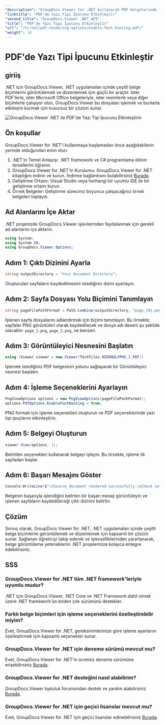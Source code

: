 ```yaml
---
"description": "GroupDocs.Viewer for .NET kullanarak PDF belgelerinde font ipuçlarını nasıl etkinleştireceğinizi öğrenin. Sorunsuz entegrasyon için adım adım öğreticimizi izleyin."
"linktitle": "PDF'de Yazı Tipi İpucunu Etkinleştir"
"second_title": "GroupDocs.Viewer .NET API"
"title": "PDF'de Yazı Tipi İpucunu Etkinleştir"
"url": "/tr/net/pdf-rendering-options/enable-font-hinting-pdf/"
"weight": 14
---
```


# PDF'de Yazı Tipi İpucunu Etkinleştir

## giriiş
.NET için GroupDocs.Viewer, .NET uygulamaları içinde çeşitli belge biçimlerini görüntülemek ve düzenlemek için güçlü bir araçtır. İster PDF'lerle, ister Microsoft Office belgeleriyle, ister resimlerle veya diğer biçimlerle çalışıyor olun, GroupDocs.Viewer bu dosyaları işlemek ve bunlarla etkileşim kurmak için kusursuz bir çözüm sunar.

![GroupDocs.Viewer .NET ile PDF'de Yazı Tipi İpucunu Etkinleştirin](/viewer/pdf-rendering-options/enable-font-hinting-in-pdf.png)

## Ön koşullar
GroupDocs.Viewer for .NET'i kullanmaya başlamadan önce aşağıdakilerin yerinde olduğundan emin olun:
1. .NET'in Temel Anlayışı: .NET framework ve C# programlama dilinin temellerini öğrenin.
2. GroupDocs.Viewer for .NET'in Kurulumu: GroupDocs.Viewer for .NET kitaplığını indirin ve kurun. İndirme bağlantısını bulabilirsiniz [Burada](https://releases.groupdocs.com/viewer/net/).
3. Geliştirme Ortamı: Visual Studio veya herhangi bir uyumlu IDE ile bir geliştirme ortamı kurun.
4. Örnek Belgeler: Geliştirme süreciniz boyunca çalışacağınız örnek belgeleri toplayın.

## Ad Alanlarını İçe Aktar
.NET projenizde GroupDocs.Viewer işlevlerinden faydalanmak için gerekli ad alanlarını içe aktarın.

```csharp
using System;
using System.IO;
using GroupDocs.Viewer.Options;
```
## Adım 1: Çıktı Dizinini Ayarla
```csharp
string outputDirectory = "Your Document Directory";
```
Oluşturulan sayfaların kaydedilmesini istediğiniz dizini ayarlayın.
## Adım 2: Sayfa Dosyası Yolu Biçimini Tanımlayın
```csharp
string pageFilePathFormat = Path.Combine(outputDirectory, "page_{0}.png");
```
İşlenen sayfa dosyalarını adlandırmak için biçimi tanımlayın. Bu örnekte, sayfalar PNG görüntüleri olarak kaydedilecek ve dosya adı deseni şu şekilde olacaktır: `page_1.png`, `page_2.png`, ve benzeri.
## Adım 3: Görüntüleyici Nesnesini Başlatın
```csharp
using (Viewer viewer = new Viewer(TestFiles.HIEROGLYPHS_1_PDF))
```
İşlemek istediğiniz PDF belgesinin yolunu sağlayarak bir Görüntüleyici nesnesi başlatın.
## Adım 4: İşleme Seçeneklerini Ayarlayın
```csharp
PngViewOptions options = new PngViewOptions(pageFilePathFormat);
options.PdfOptions.EnableFontHinting = true;
```
PNG formatı için işleme seçenekleri oluşturun ve PDF seçeneklerinde yazı tipi ipuçlarını etkinleştirin.
## Adım 5: Belgeyi Oluşturun
```csharp
viewer.View(options, 1);
```
Belirtilen seçenekleri kullanarak belgeyi işleyin. Bu örnekte, işleme ilk sayfadan başlar.
## Adım 6: Başarı Mesajını Göster
```csharp
Console.WriteLine($"\nSource document rendered successfully.\nCheck output in {outputDirectory}.");
```
Belgenin başarıyla işlendiğini belirten bir başarı mesajı görüntüleyin ve işlenen sayfaların kaydedileceği çıktı dizinini belirtin.

## Çözüm
Sonuç olarak, GroupDocs.Viewer for .NET, .NET uygulamaları içinde çeşitli belge biçimlerini görüntülemek ve düzenlemek için kapsamlı bir çözüm sunar. Sağlanan öğreticiyi takip ederek ve işlevselliklerinden yararlanarak, belge görüntüleme yeteneklerini .NET projelerinize kolayca entegre edebilirsiniz.
## SSS
### GroupDocs.Viewer for .NET tüm .NET framework'leriyle uyumlu mudur?
.NET için GroupDocs.Viewer, .NET Core ve .NET Framework dahil olmak üzere .NET framework'ün birden çok sürümünü destekler.
### Farklı belge biçimleri için işleme seçeneklerini özelleştirebilir miyim?
Evet, GroupDocs.Viewer for .NET, gereksinimlerinize göre işleme ayarlarını özelleştirmek için kapsamlı seçenekler sunar.
### GroupDocs.Viewer for .NET için deneme sürümü mevcut mu?
Evet, GroupDocs.Viewer for .NET'in ücretsiz deneme sürümüne erişebilirsiniz [Burada](https://releases.groupdocs.com/).
### GroupDocs.Viewer for .NET desteğini nasıl alabilirim?
GroupDocs.Viewer topluluk forumundan destek ve yardım alabilirsiniz [Burada](https://forum.groupdocs.com/c/viewer/9).
### GroupDocs.Viewer for .NET için geçici lisanslar mevcut mu?
Evet, GroupDocs.Viewer for .NET için geçici lisanslar edinebilirsiniz [Burada](https://purchase.groupdocs.com/temporary-license/).